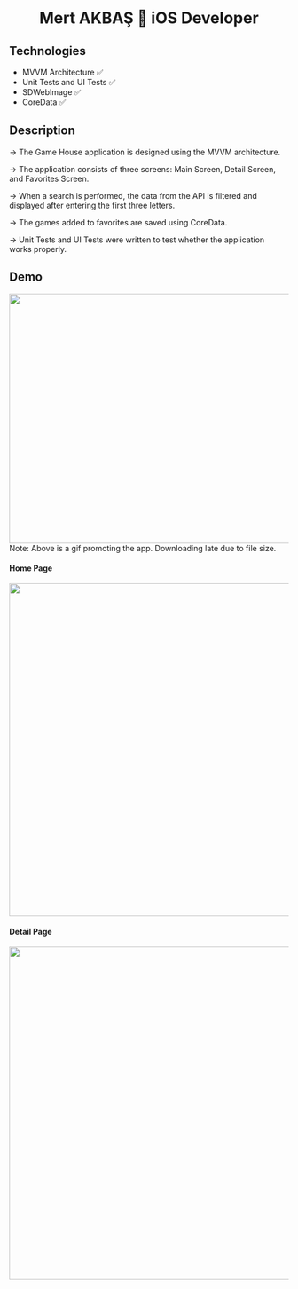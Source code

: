 <h1 align=center>Mert AKBAŞ  iOS Developer</h1> 

## Technologies
+ MVVM Architecture ✅
+ Unit Tests and UI Tests ✅
+ SDWebImage ✅
+ CoreData ✅


## Description

-> The Game House application is designed using the MVVM architecture. 

-> The application consists of three screens: Main Screen, Detail Screen, and Favorites Screen.

-> When a search is performed, the data from the API is filtered and displayed after entering the first three letters.

-> The games added to favorites are saved using CoreData.

-> Unit Tests and UI Tests were written to test whether the application works properly.


## Demo
<img src="https://github.com/akbasmert/MertAKBAS_HWFinal/blob/main/ReadmePhotos/gif.gif" width="800" height="450" />
Note: Above is a gif promoting the app. Downloading late due to file size.

#### Home Page 

<img src="https://github.com/akbasmert/MertAKBAS_HWFinal/blob/main/ReadmePhotos/foto1.png" width="800" height="600" />

#### Detail Page 

<img src="https://github.com/akbasmert/MertAKBAS_HWFinal/blob/main/ReadmePhotos/foto2.png" width="800" height="600" />
